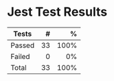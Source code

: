 # Jest Test Results

| Tests  |   # |    % |
| ------ | --: | ---: |
| Passed | 33 | 100% |
| Failed | 0 | 0% |
| Total  | 33 | 100% |